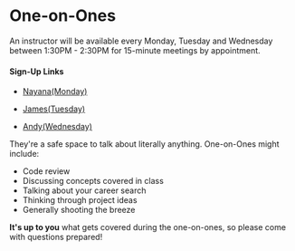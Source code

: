 # One-on-Ones

An instructor will be available every Monday, Tuesday and Wednesday between 1:30PM - 2:30PM for 15-minute meetings by appointment.

#### Sign-Up Links
- [Nayana(Monday)]( https://calendar.google.com/calendar/selfsched?sstoken=UUlnakdPUlJhcWJQfGRlZmF1bHR8ZWI5YmQ4ZTdjMjYzMDJiOThlZmJlNTc5Yzc4NWQ3ZjY)

- [James(Tuesday)](https://calendar.google.com/calendar/selfsched?sstoken=UUhNWVBocGxkazdDfGRlZmF1bHR8NjE1YmE1ODUyNGNkNTgwMTg5OGE5MGUxN2MzOTU5MzU)
- [Andy(Wednesday)](https://calendar.google.com/calendar/selfsched?sstoken=UUdkX2JBMEJuNWkyfGRlZmF1bHR8Y2QxMGRmNzg1YmRmZjA1MDI5YWRmNWM3ZjNkODcyZjU)


They're a safe space to talk about literally anything. One-on-Ones might include:
- Code review
- Discussing concepts covered in class
- Talking about your career search
- Thinking through project ideas
- Generally shooting the breeze

**It's up to you** what gets covered during the one-on-ones, so please come with questions prepared!
